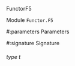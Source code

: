 FunctorF5

 Module  `` Functor.F5 `` 

#:parameters  Parameters



#:signature  Signature


<a id="type-t"></a>
###### type t

